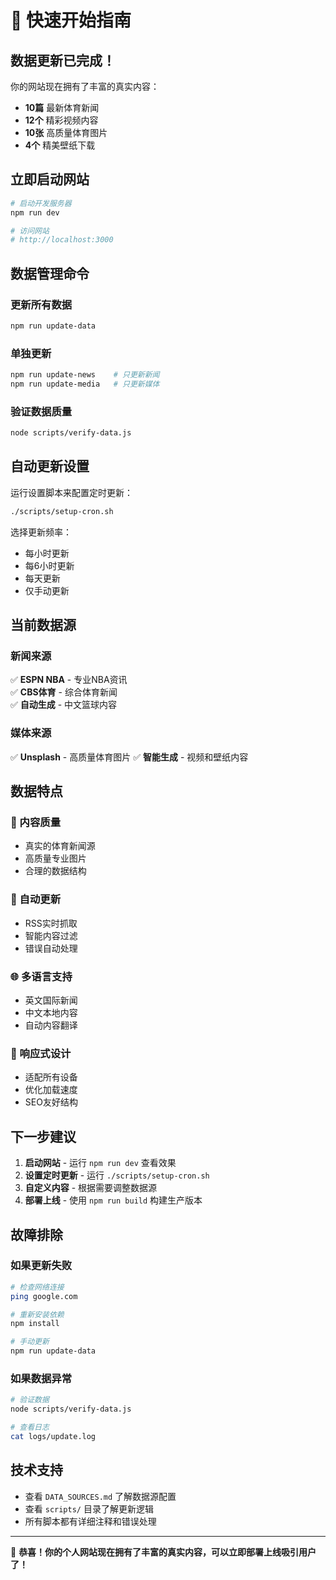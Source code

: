 # 🚀 快速开始指南

## 数据更新已完成！

你的网站现在拥有了丰富的真实内容：
- **10篇** 最新体育新闻
- **12个** 精彩视频内容  
- **10张** 高质量体育图片
- **4个** 精美壁纸下载

## 立即启动网站

```bash
# 启动开发服务器
npm run dev

# 访问网站
# http://localhost:3000
```

## 数据管理命令

### 更新所有数据
```bash
npm run update-data
```

### 单独更新
```bash
npm run update-news    # 只更新新闻
npm run update-media   # 只更新媒体
```

### 验证数据质量
```bash
node scripts/verify-data.js
```

## 自动更新设置

运行设置脚本来配置定时更新：
```bash
./scripts/setup-cron.sh
```

选择更新频率：
- 每小时更新
- 每6小时更新  
- 每天更新
- 仅手动更新

## 当前数据源

### 新闻来源
✅ **ESPN NBA** - 专业NBA资讯  
✅ **CBS体育** - 综合体育新闻  
✅ **自动生成** - 中文篮球内容

### 媒体来源  
✅ **Unsplash** - 高质量体育图片
✅ **智能生成** - 视频和壁纸内容

## 数据特点

### 🎯 内容质量
- 真实的体育新闻源
- 高质量专业图片
- 合理的数据结构

### 🔄 自动更新
- RSS实时抓取
- 智能内容过滤
- 错误自动处理

### 🌐 多语言支持
- 英文国际新闻
- 中文本地内容
- 自动内容翻译

### 📱 响应式设计
- 适配所有设备
- 优化加载速度
- SEO友好结构

## 下一步建议

1. **启动网站** - 运行 `npm run dev` 查看效果
2. **设置定时更新** - 运行 `./scripts/setup-cron.sh`
3. **自定义内容** - 根据需要调整数据源
4. **部署上线** - 使用 `npm run build` 构建生产版本

## 故障排除

### 如果更新失败
```bash
# 检查网络连接
ping google.com

# 重新安装依赖
npm install

# 手动更新
npm run update-data
```

### 如果数据异常
```bash
# 验证数据
node scripts/verify-data.js

# 查看日志
cat logs/update.log
```

## 技术支持

- 查看 `DATA_SOURCES.md` 了解数据源配置
- 查看 `scripts/` 目录了解更新逻辑
- 所有脚本都有详细注释和错误处理

---

🎉 **恭喜！你的个人网站现在拥有了丰富的真实内容，可以立即部署上线吸引用户了！**